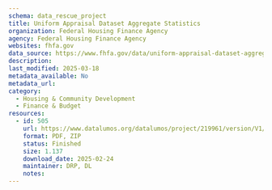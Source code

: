 ```yaml
---
schema: data_rescue_project 
title: Uniform Appraisal Dataset Aggregate Statistics
organization: Federal Housing Finance Agency
agency: Federal Housing Finance Agency
websites: fhfa.gov
data_source: https://www.fhfa.gov/data/uniform-appraisal-dataset-aggregate-statistics
description: 
last_modified: 2025-03-18
metadata_available: No
metadata_url: 
category:
  - Housing & Community Development 
  - Finance & Budget 
resources:
  - id: 505
    url: https://www.datalumos.org/datalumos/project/219961/version/V1/view
    format: PDF, ZIP
    status: Finished
    size: 1.137
    download_date: 2025-02-24
    maintainer: DRP, DL
    notes: 
---
```

